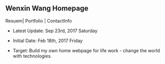 ## Wenxin Wang Homepage

Resuem| Portfolio | ContactInfo

* Latest Update: Sep 23rd, 2017 Saturday

* Initial Date: Feb 18th, 2017 Friday
* Target: Build my own home webpage for life work - change the world with technologies.

